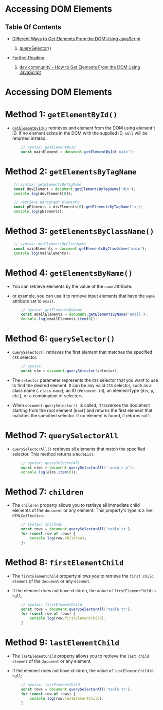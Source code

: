 # Accessing DOM Elements

## Table Of Contents
- [Different Ways to Get Elements From the DOM Using JavaScript]()
    1. [querySelector()](https://github.com/nyangweso-rodgers/Programming-with-JavaScript/tree/main/JavaScript-DOM/Get-Elements-from-DOM/Project-querySelector)


- [Further Reading]()
  1. [dev community - How to Get Elements From the DOM Using JavaScript](https://dev.to/shahednasser/how-to-get-elements-from-the-dom-using-javascript-1676)


# Accessing DOM Elements

# Method 1: `getElementById()`
* [`getElementById()`](https://developer.mozilla.org/en-US/docs/Web/API/Document/getElementById) rettrieves and element from the DOM using element't ID. If no element exists in the DOM with the supplied ID, `null` will be returned instead.

    ```js
        // syntax: getElementById
        const mainElement = document.getElementById('main');
    ```

# Method 2: `getElementsByTagName`
```js
    // syntax: getElementsByTagName
    const devElement = document.getElementsByTagName('div');
    console.log(devElement[0]);

    // retrieve paragraph elements
    const pElements = divElements[0].getElementsByTagName('p');
    console.log(pElements);
```

# Method 3: `getElementsByClassName()`
```js
    // syntax: getElementsByClassName
    const mainElements = document.getElementsByClassName('main');
    console.log(mainElements);
```

# Method 4: `getElementsByName()`
* You can retrieve elements by the value of the `name` attribute.
* or example, you can use it to retrieve input elements that have the `name` attribute set to `email`.

    ```js
        // syntax: getElementsByName
        const emailElements = document.getElementsByName('email');
        console.log(emailElements.item(0));
    ```

# Method 6: `querySelector()`
* `querySelector()`  retrieves the first element that matches the specified `CSS` selector. 

    ```js
        // syntax:
        const elm = document.querySelector(selector);
    ```
* The `selector` parameter represents the `CSS` selector that you want to use to find the desired element. It can be any valid `CSS` selector, such as a class name (`.class-name`), an ID (`#element-id`), an element type (`div`, `p`, etc.), or a combination of selectors.

* When `document.querySelector() `is called, it traverses the document starting from the root element (`html`) and returns the first element that matches the specified selector. If no element is found, it returns `null`.

# Method 7: `querySelectorAll` 
* `querySelectorAll()` retrieves all elements that match the specified selector. This method returns a `NodeList`.

    ```js
        // syntax: querySelectorAll
        const elms = document.querySelectorAll('.main > p');
        console.log(elms.item(0));
    ```

# Method 7: `children`
* The `children` property allows you to retrieve all immediate child elements of the `document` or any element. This property's type is a live `HTMLCollection`.

    ```js
        // syntax: children
        const rows = document.querySelectorAll('table tr');
        for (const row of rows) {
            console.log(row.children);
        };
    ```

# Method 8: `firstElementChild`
* The `firstElementChild` property allows you to retrieve the `first child element` of the `document` or any `element`.
* If the element does not have children, the value of `firstElementChild` is `null`.

    ```js
        // syntax: firstElementChild
        const rows = document.querySelectorAll('table tr');
        for (const row of rows) {
            console.log(row.firstElementChild);
        }
    ```

# Method 9: `lastElementChild`
* The `lastElementChild` property allows you to retrieve the `last child element` of the `document` or any element.
* If the element does not have children, the value of `lastElementChild` is `null`:

    ```js
        // syntax: lastElementChild
        const rows = document.querySelectorAll('table tr');
        for (const row of rows) {
            console.log(row.lastElementChild);
        }
    ```